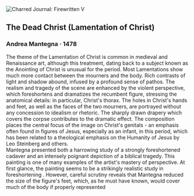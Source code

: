 <div class="artwork-of-the-day">
  <div class="container">
    <div class="img-wrapper">
      <img
        src="https://uploads7.wikiart.org/images/andrea-mantegna/the-dead-christ-1478.jpg!Large.jpg"
        alt="Charred Journal: Firewritten V" />
    </div>
    <div class="artwork-detail">
      <div class="artwork-origin"> 
        <h2 class="artwork-name">The Dead Christ (Lamentation of Christ)</h2>
        <h3 class="artist">
          Andrea Mantegna
                    ·  1478
        </h3>
      </div>
      <p class="description">
        <span class="artwork-description-text ng-binding" ng-bind-html="viewModel.ArtworkOfTheDay.Description | unsafe">The theme of the Lamentation of Christ is common in medieval and Renaissance art, although this treatment, dating back to a subject known as the Anointing of Christ is unusual for the period. Most Lamentations show much more contact between the mourners and the body. Rich contrasts of light and shadow abound, infused by a profound sense of pathos. The realism and tragedy of the scene are enhanced by the violent perspective, which foreshortens and dramatizes the recumbent figure, stressing the anatomical details: in particular, Christ's thorax. The holes in Christ's hands and feet, as well as the faces of the two mourners, are portrayed without any concession to idealism or rhetoric. The sharply drawn drapery which covers the corpse contributes to the dramatic effect. The composition places the central focus of the image on Christ's genitals - an emphasis often found in figures of Jesus, especially as an infant, in this period, which has been related to a theological emphasis on the Humanity of Jesus by Leo Steinberg and others.
<br>Mantegna presented both a harrowing study of a strongly foreshortened cadaver and an intensely poignant depiction of a biblical tragedy. This painting is one of many examples of the artist's mastery of perspective. At first glance, the painting seems to be a strikingly realistic study in foreshortening . However, careful scrutiny reveals that Mantegna reduced the size of the figure's feet, which, as he must have known, would cover much of the body if properly represented</span>
                        <div class="text-shadow-container" ng-show="showShadow" style=""></div>
      </p>
    </div>
  </div>

</div>

